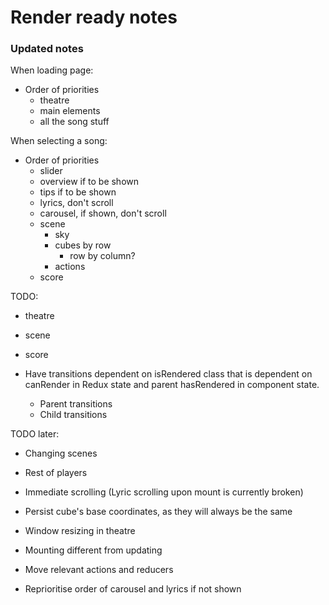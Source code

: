 # Render ready notes

### Updated notes

When loading page:

* Order of priorities
    * theatre
    * main elements
    * all the song stuff

When selecting a song:

* Order of priorities
    * slider
    * overview if to be shown
    * tips if to be shown
    * lyrics, don't scroll
    * carousel, if shown, don't scroll
    * scene
        * sky
        * cubes by row
            * row by column?
        * actions
    * score

TODO:
* theatre
* scene
* score

* Have transitions dependent on isRendered class that is dependent on canRender in Redux state and parent hasRendered in component state.
    * Parent transitions
    * Child transitions

TODO later:
* Changing scenes
* Rest of players
* Immediate scrolling (Lyric scrolling upon mount is currently broken)
* Persist cube's base coordinates, as they will always be the same
* Window resizing in theatre
* Mounting different from updating
* Move relevant actions and reducers

* Reprioritise order of carousel and lyrics if not shown
